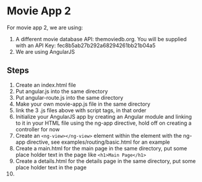 # Movie App 2

For movie app 2, we are using:

1. A different movie database API: themoviedb.org. You will be supplied with an API Key: fec8b5ab27b292a68294261bb21b04a5
2. We are using AngularJS

## Steps

1. Create an index.html file
2. Put angular.js into the same directory
3. Put angular-route.js into the same directory
4. Make your own movie-app.js file in the same directory
5. link the 3 .js files above with script tags, in that order
6. Initialize your AngularJS app by creating an Angular module and linking to it in your HTML file using the ng-app directive, hold off on creating a controller for now
7. Create an `<ng-view></ng-view>` element within the element with the ng-app directive, see examples/routing/basic.html for an example
8. Create a main.html for the main page in the same directory, put some place holder text in the page like `<h1>Main Page</h1>`
9. Create a details.html for the details page in the same directory, put some place holder text in the page
10. 
